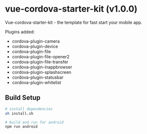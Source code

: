 # vue-cordova-starter-kit (v1.0.0)

Vue-cordova-starter-kit - the template for fast start your mobile app.

Plugins added:

 - cordova-plugin-camera
 - cordova-plugin-device
 - cordova-plugin-file
 - cordova-plugin-file-opener2
 - cordova-plugin-file-transfer
 - cordova-plugin-inappbrowser
 - cordova-plugin-splashscreen
 - cordova-plugin-statusbar
 - cordova-plugin-whitelist

## Build Setup

``` bash
# install dependencies
sh install.sh 

# build and run for android
npm run android

```
